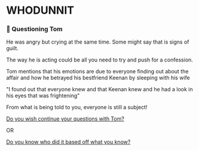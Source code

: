 # WHODUNNIT

### 🚨 Questioning Tom 


He was angry but crying at the same time. Some might say that is signs of guilt.

The way he is acting could be all you need to try and push for a confession.

Tom mentions that his emotions are due to everyone finding out about the affair and how he betrayed his bestfriend Keenan by sleeping with his wife

"I found out that everyone knew and that Keenan knew and he had a look in his eyes that was frightening"

From what is being told to you, everyone is still a subject! 

[Do you wish continue your questions with Tom?](./scene4A.md)

OR 

[Do you know who did it based off what you know?](./scene4B.md)

